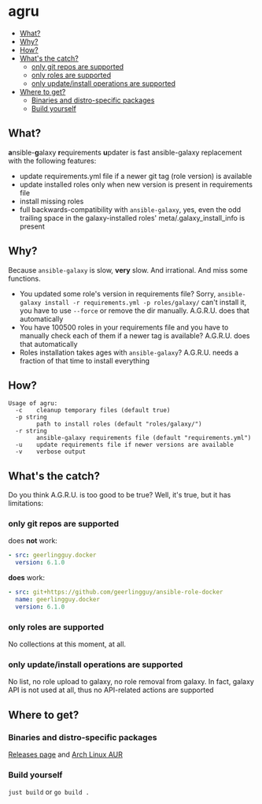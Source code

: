 # agru

<!-- vim-markdown-toc GitLab -->

* [What?](#what)
* [Why?](#why)
* [How?](#how)
* [What's the catch?](#whats-the-catch)
    * [only git repos are supported](#only-git-repos-are-supported)
    * [only roles are supported](#only-roles-are-supported)
    * [only update/install operations are supported](#only-updateinstall-operations-are-supported)
* [Where to get?](#where-to-get)
    * [Binaries and distro-specific packages](#binaries-and-distro-specific-packages)
    * [Build yourself](#build-yourself)

<!-- vim-markdown-toc -->

## What?

**a**nsible-**g**alaxy **r**equirements **u**pdater is fast ansible-galaxy replacement with the following features:

* update requirements.yml file if a newer git tag (role version) is available
* update installed roles only when new version is present in requirements file
* install missing roles
* full backwards-compatibility with `ansible-galaxy`, yes, even the odd trailing space in the galaxy-installed roles' meta/.galaxy_install_info is present

## Why?

Because `ansible-galaxy` is slow, **very** slow. And irrational. And miss some functions.

* You updated some role's version in requirements file? Sorry, `ansible-galaxy install -r requirements.yml -p roles/galaxy/` can't install it, you have to use `--force` or remove the dir manually. A.G.R.U. does that automatically
* You have 100500 roles in your requirements file and you have to manually check each of them if a newer tag is available? A.G.R.U. does that automatically
* Roles installation takes ages with `ansible-galaxy`? A.G.R.U. needs a fraction of that time to install everything

## How?

```
Usage of agru:
  -c	cleanup temporary files (default true)
  -p string
    	path to install roles (default "roles/galaxy/")
  -r string
    	ansible-galaxy requirements file (default "requirements.yml")
  -u	update requirements file if newer versions are available
  -v	verbose output
```

## What's the catch?

Do you think A.G.R.U. is too good to be true? Well, it's true, but it has limitations:

### only git repos are supported

does **not** work:

```yaml
- src: geerlingguy.docker
  version: 6.1.0
```

**does** work:
```yaml
- src: git+https://github.com/geerlingguy/ansible-role-docker
  name: geerlingguy.docker
  version: 6.1.0
```

### only roles are supported

No collections at this moment, at all.

### only update/install operations are supported

No list, no role upload to galaxy, no role removal from galaxy.
In fact, galaxy API is not used at all, thus no API-related actions are supported

## Where to get?

### Binaries and distro-specific packages

[Releases page](https://gitlab.com/etke.cc/tools/agru/-/releases) and [Arch Linux AUR](https://aur.archlinux.org/packages/agru)

### Build yourself

`just build` or `go build .`
